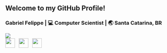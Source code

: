 ## Welcome to my GitHub Profile!

<div align="left">
<h3>Gabriel Felippe | 💻 Computer Scientist | 🌏 Santa Catarina, BR</h3>
</div>

<div align="left">
<img src="https://i.ibb.co/LC2QWCk/akira2.png" />
</div>

<div align='left'>
<a href="https://twitter.com/akirascientist"><img height="30" src="https://raw.githubusercontent.com/trinwin/trinwin/master/icons/twitter.png?raw=true"></a>&nbsp;&nbsp;
<a href="https://dev.to/theakira"><img height="30" src="https://raw.githubusercontent.com/trinwin/trinwin/master/icons/devto.png?raw=true"></a>&nbsp;&nbsp;
<a href="https://www.facebook.com/gabriellfelippe"><img height="30" src="https://raw.githubusercontent.com/trinwin/trinwin/master/icons/facebook.png?raw=true"></a>&nbsp;&nbsp;
<div>
